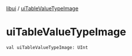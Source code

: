 [libui](index.md) / [uiTableValueTypeImage](./ui-table-value-type-image.md)

# uiTableValueTypeImage

`val uiTableValueTypeImage: UInt`